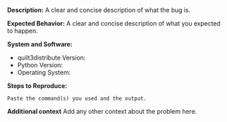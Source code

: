 **Description:**
A clear and concise description of what the bug is.

**Expected Behavior:**
A clear and concise description of what you expected to happen.

**System and Software:**
* quilt3distribute Version:
* Python Version:
* Operating System:

**Steps to Reproduce:**
```
Paste the command(s) you used and the output.
```

 **Additional context**
Add any other context about the problem here.
